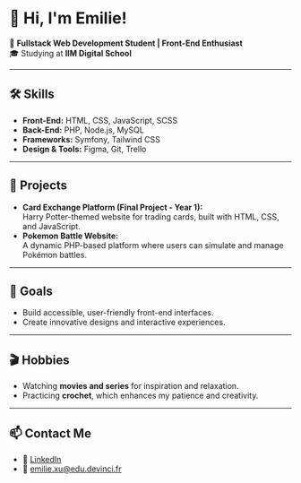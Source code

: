 # 👋 Hi, I'm Emilie!  

🌟 **Fullstack Web Development Student | Front-End Enthusiast**  
🎓 Studying at **IIM Digital School**  

---

## 🛠️ Skills  
- **Front-End:** HTML, CSS, JavaScript, SCSS
- **Back-End:** PHP, Node.js, MySQL  
- **Frameworks:** Symfony, Tailwind CSS  
- **Design & Tools:** Figma, Git, Trello  

---

## 🌟 Projects  
- **Card Exchange Platform (Final Project - Year 1):**  
  Harry Potter-themed website for trading cards, built with HTML, CSS, and JavaScript.  
- **Pokemon Battle Website:**  
  A dynamic PHP-based platform where users can simulate and manage Pokémon battles.  

---

## 🎯 Goals  
- Build accessible, user-friendly front-end interfaces.  
- Create innovative designs and interactive experiences.  

---

## 🎬 Hobbies  
- Watching **movies and series** for inspiration and relaxation.  
- Practicing **crochet**, which enhances my patience and creativity.  

---

## 📫 Contact Me  
- 💼 [LinkedIn](www.linkedin.com/in/xu-emilie)  
- 📧 [emilie.xu@edu.devinci.fr](mailto:emilie.xu@devinci.fr)  
